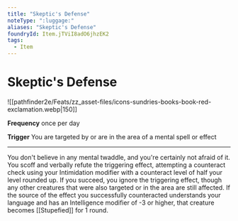 ```yaml
---
title: "Skeptic's Defense"
noteType: ":luggage:"
aliases: "Skeptic's Defense"
foundryId: Item.jTViI8adO6jhzEK2
tags:
  - Item
---
```


# Skeptic's Defense
![[pathfinder2e/Feats/zz_asset-files/icons-sundries-books-book-red-exclamation.webp|150]]

**Frequency** once per day

**Trigger** You are targeted by or are in the area of a mental spell or effect

* * *

You don't believe in any mental twaddle, and you're certainly not afraid of it. You scoff and verbally refute the triggering effect, attempting a counteract check using your Intimidation modifier with a counteract level of half your level rounded up. If you succeed, you ignore the triggering effect, though any other creatures that were also targeted or in the area are still affected. If the source of the effect you successfully counteracted understands your language and has an Intelligence modifier of -3 or higher, that creature becomes [[Stupefied]] for 1 round.
